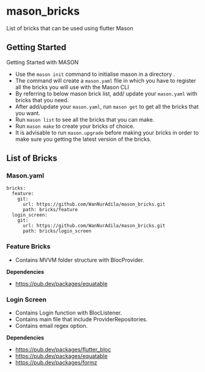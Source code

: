 # mason_bricks

List of bricks that can be used using flutter Mason

## Getting Started

Getting Started with MASON

- Use the `mason init` command to initialise mason in a directory .
- The command will create a `mason.yaml` file in which you have to register all the bricks you will use with the Mason CLI
- By referring to below mason brick list, add/ update your `mason.yaml` with bricks that you need.
- After add/update your `mason.yaml`, run `mason get` to get all the bricks that you want.
- Run `mason list` to see all the bricks that you can make.
- Run `mason make` to create your bricks of choice.
- It is advisable to run `mason.upgrade` before making your bricks in order to make sure you getting the latest version of the bricks.

## List of Bricks

### Mason.yaml

```
bricks:
  feature:
    git:
      url: https://github.com/WanNurAdila/mason_bricks.git
      path: bricks/feature
  login_screen:
    git:
      url: https://github.com/WanNurAdila/mason_bricks.git
      path: bricks/login_screen
```

### Feature Bricks

- Contains MVVM folder structure with BlocProvider.

**Dependencies**

- https://pub.dev/packages/equatable


### Login Screen

- Contains Login function with BlocListener.
- Contains main file that include ProviderRepositories.
- Contains email regex option.

**Dependencies**

- https://pub.dev/packages/flutter_bloc
- https://pub.dev/packages/equatable
- https://pub.dev/packages/formz 
